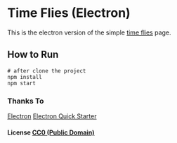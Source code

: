# Time Flies (Electron)

This is the electron version of the simple [time
flies](http://flyfy1.github.io/time-flies/) page.

## How to Run

    # after clone the project
    npm install
    npm start

### Thanks To
[Electron](http://electron.atom.io/)
[Electron Quick Starter](https://github.com/atom/electron-quick-start)

#### License [CC0 (Public Domain)](LICENSE.md)
